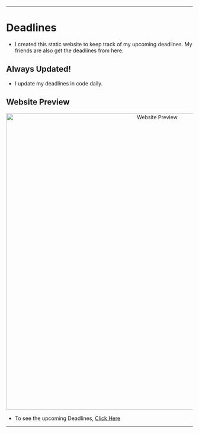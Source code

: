 ----
# Deadlines
- I created this static website to keep track of my upcoming deadlines. My friends are also get the deadlines from here.

## Always Updated!
- I update my deadlines in code daily.
 
## Website Preview
<p align = "center">
<img src="https://github.com/niloyahsan1/deadlines/assets/157811017/e63d73ef-5014-4458-b7dd-c49858830d37" alt="Website Preview" width="800">
</p>

- To see the upcoming Deadlines, [Click Here](https://niloyahsan1.github.io/deadlines/)
---

